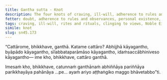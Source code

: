 ```yaml
---
title: Gantha sutta - Knot
description: The four knots of craving, ill-will, adherence to rules and observances, and clinging to the idea that 'This is the truth' are described in brief. The Noble Eightfold Path is the way to direct knowing, full understanding, complete exhaustion, and giving up of these knots.
fetter: doubt, adherence to rules and observances, personal existence, sensual desire, ill-will, ignorance
tags: craving, ill-will, rites and rituals, clinging to views, Noble Eightfold Path, direct knowing, full understanding, complete exhaustion, giving up, sn, sn45-56, sn45
simile: knot
slug: sn45.173
---
```


“Cattārome, bhikkhave, ganthā. Katame cattāro? Abhijjhā kāyagantho, byāpādo kāyagantho, sīlabbataparāmāso kāyagantho, idaṁsaccābhiniveso kāyagantho— ime kho, bhikkhave, cattāro ganthā.

Imesaṁ kho, bhikkhave, catunnaṁ ganthānaṁ abhiññāya pariññāya parikkhayāya pahānāya …pe… ayaṁ ariyo aṭṭhaṅgiko maggo bhāvetabbo”ti.
